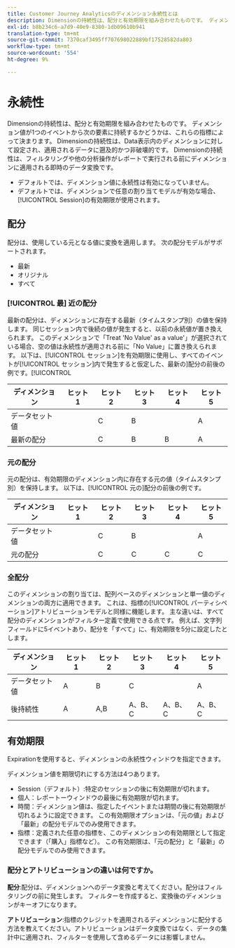 ```yaml
---
title: Customer Journey Analyticsのディメンション永続性とは
description: Dimensionの持続性は、配分と有効期限を組み合わせたものです。 ディメンション値が1つのイベントから次の要素に持続するかどうかは、これらの指標によって決まります。
exl-id: b8b234c6-a7d9-40e9-8380-1db09610b941
translation-type: tm+mt
source-git-commit: 7370caf3495ff707698022889bf17528582da803
workflow-type: tm+mt
source-wordcount: '554'
ht-degree: 9%

---
```


# 永続性

Dimensionの持続性は、配分と有効期限を組み合わせたものです。 ディメンション値が1つのイベントから次の要素に持続するかどうかは、これらの指標によって決まります。 Dimensionの持続性は、Data表示内のディメンションに対して設定され、適用されるデータに遡及的かつ非破壊的です。 Dimensionの持続性は、フィルタリングや他の分析操作がレポートで実行される前にディメンションに適用される即時のデータ変換です。

* デフォルトでは、ディメンション値に永続性は有効になっていません。
* デフォルトでは、ディメンションで任意の割り当てモデルが有効な場合、[!UICONTROL Session]の有効期限が使用されます。

## 配分

配分は、使用している元となる値に変換を適用します。 次の配分モデルがサポートされます。

* 最新
* オリジナル
* すべて

### [!UICONTROL 最] 近の配分

最新の配分は、ディメンションに存在する最新（タイムスタンプ別）の値を保持します。 同じセッション内で後続の値が発生すると、以前の永続値が置き換えられます。 このディメンションで「Treat &#39;No Value&#39; as a value&#39;」が選択されている場合、空の値は永続性が適用される前に「No Value」に置き換えられます。 以下は、[!UICONTROL セッション]を有効期限に使用し、すべてのイベントが[!UICONTROL セッション]内で発生すると仮定した、最新の]配分の前後の例です。[!UICONTROL 

| ディメンション | ヒット 1 | ヒット 2 | ヒット 3 | ヒット 4 | ヒット 5 |
| --- | --- | --- | --- | --- | --- |
| データセット値 |  | C | B |  | A |
| 最新の配分 |  | C | B | B | A |

###  元の配分

元の配分は、有効期限のディメンション内に存在する元の値（タイムスタンプ別）を保持します。 以下は、[!UICONTROL 元の]配分の前後の例です。

| ディメンション | ヒット 1 | ヒット 2 | ヒット 3 | ヒット 4 | ヒット 5 |
| --- | --- | --- | --- | --- | --- |
| データセット値 |  | C | B |  | A |
| 元の配分 |  | C | C | C | C |

###  全配分

このディメンションの割り当ては、配列ベースのディメンションと単一値のディメンションの両方に適用できます。 これは、指標の[!UICONTROL パーティシペーション]アトリビューションモデルと同様に機能します。 主な違いは、すべて配分のディメンションがフィルター定義で使用できる点です。 例えば、文字列フィールドに5イベントあり、配分を「すべて」に、有効期限を5分に設定したとします。

| ディメンション | ヒット 1 | ヒット 2 | ヒット 3 | ヒット 4 | ヒット 5 |
| --- | --- | --- | --- | --- | --- |
| データセット値 | A | B | C |  | A |
| 後持続性 | A | A,B | A、B、C | A、B、C | A、B、C |

## 有効期限

 Expirationを使用すると、ディメンションの永続性ウィンドウを指定できます。

ディメンション値を期限切れにする方法は4つあります。

* Session（デフォルト）:特定のセッションの後に有効期限が切れます。
* 個人：レポートーウィンドウの最後に有効期限が切れます。
* 時間：ディメンション値は、指定したイベントまたは期間の後に有効期限が切れるように設定できます。 この有効期限オプションは、「元の値」および「最新」の配分モデルでのみ使用できます。
* 指標：定義された任意の指標を、このディメンションの有効期限として指定できます（「購入」指標など）。 この有効期限は、「元の配分」と「最新」の配分モデルでのみ使用できます。

### 配分とアトリビューションの違いは何ですか。

**配分**:配分は、ディメンションへのデータ変換と考えてください。配分はフィルタリングの前に発生します。 フィルターを作成すると、変換後のディメンションがキーオフになります。

**アトリビューション**:指標のクレジットを適用されるディメンションに配分する方法を教えてください。アトリビューションはデータ変換ではなく、データの集計中に適用され、フィルターを使用して含めるデータには影響しません。
